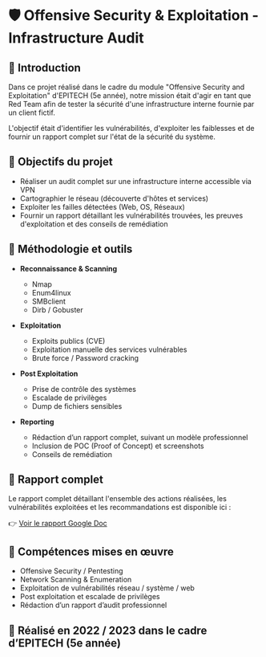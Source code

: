 # 🛡️ Offensive Security & Exploitation - Infrastructure Audit

## 📑 Introduction

Dans ce projet réalisé dans le cadre du module "Offensive Security and Exploitation" d'EPITECH (5e année), notre mission était d'agir en tant que Red Team afin de tester la sécurité d'une infrastructure interne fournie par un client fictif.

L'objectif était d'identifier les vulnérabilités, d'exploiter les faiblesses et de fournir un rapport complet sur l'état de la sécurité du système.

## 🎯 Objectifs du projet

- Réaliser un audit complet sur une infrastructure interne accessible via VPN
- Cartographier le réseau (découverte d'hôtes et services)
- Exploiter les failles détectées (Web, OS, Réseaux)
- Fournir un rapport détaillant les vulnérabilités trouvées, les preuves d'exploitation et des conseils de remédiation

## 🔧 Méthodologie et outils

- **Reconnaissance & Scanning**
  - Nmap
  - Enum4linux
  - SMBclient
  - Dirb / Gobuster

- **Exploitation**
  - Exploits publics (CVE)
  - Exploitation manuelle des services vulnérables
  - Brute force / Password cracking

- **Post Exploitation**
  - Prise de contrôle des systèmes
  - Escalade de privilèges
  - Dump de fichiers sensibles

- **Reporting**
  - Rédaction d’un rapport complet, suivant un modèle professionnel
  - Inclusion de POC (Proof of Concept) et screenshots
  - Conseils de remédiation

## 📝 Rapport complet

Le rapport complet détaillant l'ensemble des actions réalisées, les vulnérabilités exploitées et les recommandations est disponible ici :

👉 [Voir le rapport Google Doc](https://docs.google.com/document/d/1QouHcAqoCXp43K_66yiN7JLTZz2GmhPI3sbLvNgeAhw/edit?usp=sharing)

## 📌 Compétences mises en œuvre

- Offensive Security / Pentesting
- Network Scanning & Enumeration
- Exploitation de vulnérabilités réseau / système / web
- Post exploitation et escalade de privilèges
- Rédaction d’un rapport d’audit professionnel

## 📅 Réalisé en 2022 / 2023 dans le cadre d’EPITECH (5e année)
